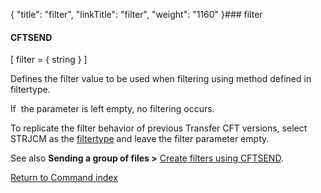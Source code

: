 {
    "title": "filter",
    "linkTitle": "filter",
    "weight": "1160"
}### filter

#### CFTSEND

\[ filter = { string } \]

Defines the filter value to be used when filtering using method defined in filtertype.

If  the parameter is left empty, no filtering occurs.

To replicate the filter behavior of previous Transfer CFT versions, select STRJCM  as the [filtertype](../filtertype) and leave the filter parameter empty.

See also **Sending a group of files &gt;** [Create filters using CFTSEND](../../../../concepts/using_the_send_command/send_group_of_files_cl#Create).

[Return to Command index](../../)
